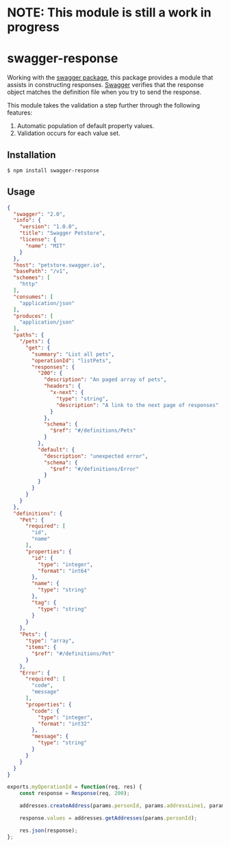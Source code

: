 # NOTE: This module is still a work in progress

# swagger-response

Working with the [swagger package](https://www.npmjs.com/package/swagger), this package provides a module that assists in constructing responses. [Swagger](https://www.npmjs.com/package/swagger) verifies that the response object matches the definition file when you try to send the response.

This module takes the validation a step further through the following features:

1. Automatic population of default property values.
2. Validation occurs for each value set.

## Installation

```sh
$ npm install swagger-response
```

## Usage

```json
{
  "swagger": "2.0",
  "info": {
    "version": "1.0.0",
    "title": "Swagger Petstore",
    "license": {
      "name": "MIT"
    }
  },
  "host": "petstore.swagger.io",
  "basePath": "/v1",
  "schemes": [
    "http"
  ],
  "consumes": [
    "application/json"
  ],
  "produces": [
    "application/json"
  ],
  "paths": {
    "/pets": {
      "get": {
        "summary": "List all pets",
        "operationId": "listPets",
        "responses": {
          "200": {
            "description": "An paged array of pets",
            "headers": {
              "x-next": {
                "type": "string",
                "description": "A link to the next page of responses"
              }
            },
            "schema": {
              "$ref": "#/definitions/Pets"
            }
          },
          "default": {
            "description": "unexpected error",
            "schema": {
              "$ref": "#/definitions/Error"
            }
          }
        }
      }
    }
  },
  "definitions": {
    "Pet": {
      "required": [
        "id",
        "name"
      ],
      "properties": {
        "id": {
          "type": "integer",
          "format": "int64"
        },
        "name": {
          "type": "string"
        },
        "tag": {
          "type": "string"
        }
      }
    },
    "Pets": {
      "type": "array",
      "items": {
        "$ref": "#/definitions/Pet"
      }
    },
    "Error": {
      "required": [
        "code",
        "message"
      ],
      "properties": {
        "code": {
          "type": "integer",
          "format": "int32"
        },
        "message": {
          "type": "string"
        }
      }
    }
  }
}
```

```js
exports.myOperationId = function(req, res) {
    const response = Response(req, 200);

    addresses.createAddress(params.personId, params.addressLine1, params.addressLine2, params.city, params.state, params.zipcode);

    response.values = addresses.getAddresses(params.personId);

    res.json(response);
};
```